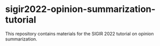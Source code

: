 # sigir2022-opinion-summarization-tutorial
This repository contains materials for the SIGIR 2022 tutorial on opinion summarization.
